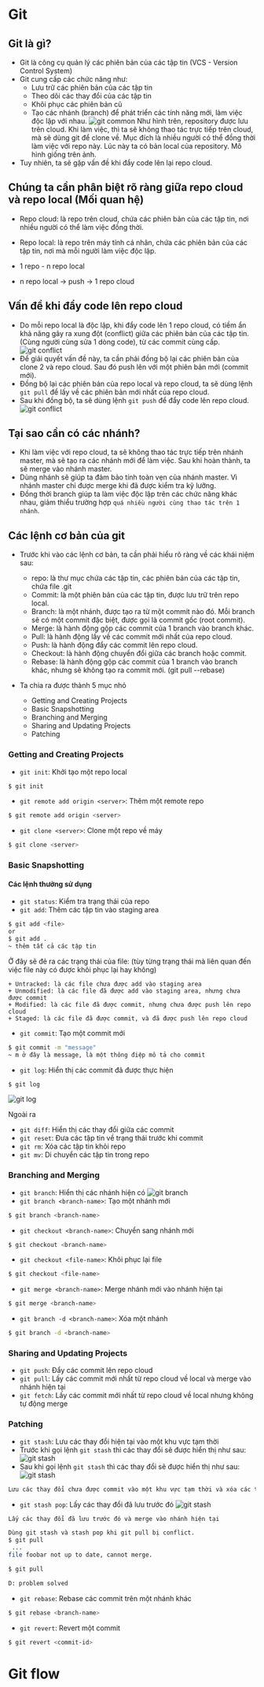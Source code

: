 # Git
## Git là gì?
- Git là công cụ quản lý các phiên bản của các tập tin (VCS - Version Control System) 
- Git cung cấp các chức năng như:
    + Lưu trữ các phiên bản của các tập tin
    + Theo dõi các thay đổi của các tập tin
    + Khôi phục các phiên bản cũ
    + Tạo các nhánh (branch) để phát triển các tính năng mới, làm việc độc lập với nhau.
![git common](screenshots/git-common.jpg)
Như hình trên, repository được lưu trên cloud.
Khi làm việc, thì ta sẽ không thao tác trực tiếp trên cloud, mà sẽ dùng git để clone về. Mục đích là nhiều người có thể đồng thời làm việc với repo này.
Lúc này ta có bản local của repository. Mô hình giống trên ảnh.
- Tuy nhiên, ta sẽ gặp vấn đề khi đẩy code lên lại repo cloud.
## Chúng ta cần phân biệt rõ ràng giữa repo cloud và repo local (Mối quan hệ)
- Repo cloud: là repo trên cloud, chứa các phiên bản của các tập tin, nơi nhiều người có thể làm việc đồng thời.
- Repo local: là repo trên máy tính cá nhân, chứa các phiên bản của các tập tin, nơi mà mỗi người làm việc độc lập.

- 1 repo - n repo local
- n repo local -> push -> 1 repo cloud

## Vấn đề khi đẩy code lên repo cloud
- Do mỗi repo local là độc lập, khi đẩy code lên 1 repo cloud, có tiềm ẩn khả năng gây ra xung đột (conflict) giữa các phiên bản của các tập tin. (Cùng người cùng sửa 1 dòng code), từ các commit cùng cấp.
![git conflict](screenshots/git-conflict.jpg)
- Để giải quyết vấn đề này, ta cần phải đồng bộ lại các phiên bản của clone 2 và repo cloud. Sau đó push lên với một phiên bản mới (commit mới).
- Đồng bộ lại các phiên bản của repo local và repo cloud, ta sẽ dùng lệnh `git pull` để lấy về các phiên bản mới nhất của repo cloud.
- Sau khi đồng bộ, ta sẽ dùng lệnh `git push` để đẩy code lên repo cloud.
![git conflict](screenshots/git-conflict-solve.jpg)
## Tại sao cần có các nhánh?
- Khi làm việc với repo cloud, ta sẽ không thao tác trực tiếp trên nhánh master, mà sẽ tạo ra các nhánh mới để làm việc. Sau khi hoàn thành, ta sẽ merge vào nhánh master.
- Dùng nhánh sẽ giúp ta đảm bảo tính toàn vẹn của nhánh master. Vì nhánh master chỉ được merge khi đã được kiểm tra kỹ lưỡng.
- Đồng thời branch giúp ta làm việc độc lập trên các chức năng khác nhau, giảm thiểu trường hợp `quá nhiều người cùng thao tác trên 1 nhánh`.

## Các lệnh cơ bản của git
- Trước khi vào các lệnh cơ bản, ta cần phải hiểu rõ ràng về các khái niệm sau:
    + repo: là thư mục chứa các tập tin, các phiên bản của các tập tin, chứa file .git
    + Commit: là một phiên bản của các tập tin, được lưu trữ trên repo local.
    + Branch: là một nhánh, được tạo ra từ một commit nào đó. Mỗi branch sẽ có một commit đặc biệt, được gọi là commit gốc (root commit).
    + Merge: là hành động gộp các commit của 1 branch vào branch khác.
    + Pull: là hành động lấy về các commit mới nhất của repo cloud.
    + Push: là hành động đẩy các commit lên repo cloud.
    + Checkout: là hành động chuyển đổi giữa các branch hoặc commit.
    + Rebase: là hành động gộp các commit của 1 branch vào branch khác, nhưng sẽ không tạo ra commit mới. (git pull --rebase)

- Ta chia ra được thành 5 mục nhỏ
    + Getting and Creating Projects
    + Basic Snapshotting
    + Branching and Merging
    + Sharing and Updating Projects
    + Patching
### Getting and Creating Projects
- `git init`: Khởi tạo một repo local
```bash
$ git init
```
- `git remote add origin <server>`: Thêm một remote repo
```bash
$ git remote add origin <server>
```
- `git clone <server>`: Clone một repo về máy
```bash
$ git clone <server>
```

### Basic Snapshotting
#### Các lệnh thưởng sử dụng
- `git status`: Kiểm tra trạng thái của repo
- `git add`: Thêm các tập tin vào staging area
```bash
$ git add <file>
or
$ git add .
~ thêm tất cả các tập tin
```
Ở đây sẽ đẻ ra các trạng thái của file:  (tùy từng trạng thái mà liên quan đến việc file này có được khôi phục lại hay không)

    + Untracked: là các file chưa được add vào staging area
    + Unmodified: là các file đã được add vào staging area, nhưng chưa được commit
    + Modified: là các file đã được commit, nhưng chưa được push lên repo cloud
    + Staged: là các file đã được commit, và đã được push lên repo cloud
- `git commit`: Tạo một commit mới
```bash
$ git commit -m "message"
~ m ở đây là message, là một thông điệp mô tả cho commit
```
- `git log`: Hiển thị các commit đã được thực hiện
```bash
$ git log
```
![git log](screenshots/git-log.PNG)

Ngoài ra 
- `git diff`: Hiển thị các thay đổi giữa các commit
- `git reset`: Đưa các tập tin về trạng thái trước khi commit
- `git rm`: Xóa các tập tin khỏi repo
- `git mv`: Di chuyển các tập tin trong repo

### Branching and Merging
- `git branch`: Hiển thị các nhánh hiện có
![git branch](screenshots/git-branch.PNG)
- `git branch <branch-name>`: Tạo một nhánh mới
```bash
$ git branch <branch-name>
```
- `git checkout <branch-name>`: Chuyển sang nhánh mới
```bash
$ git checkout <branch-name>
```
- `git checkout <file-name>`: Khôi phục lại file
```bash
$ git checkout <file-name>
```
- `git merge <branch-name>`: Merge nhánh mới vào nhánh hiện tại
```bash
$ git merge <branch-name>
```
- `git branch -d <branch-name>`: Xóa một nhánh
```bash
$ git branch -d <branch-name>
```

### Sharing and Updating Projects
- `git push`: Đẩy các commit lên repo cloud
- `git pull`: Lấy các commit mới nhất từ repo cloud về local và merge vào nhánh hiện tại
- `git fetch`: Lấy các commit mới nhất từ repo cloud về local nhưng không tự động merge

### Patching
- `git stash`: Lưu các thay đổi hiện tại vào một khu vực tạm thời
- Trước khi gọi lệnh `git stash` thì các thay đổi sẽ được hiển thị như sau:
![git stash](screenshots/git-stash.PNG)
- Sau khi gọi lệnh `git stash` thì các thay đổi sẽ được hiển thị như sau:
![git stash](screenshots/git-stash-2.PNG)
```bash
Lưu các thay đổi chưa được commit vào một khu vực tạm thời và xóa các thay đổi đó khỏi staging area
```
- `git stash pop`: Lấy các thay đổi đã lưu trước đó
![git stash](screenshots/git-stash-3.PNG)

```bash
Lấy các thay đổi đã lưu trước đó và merge vào nhánh hiện tại

Dùng git stash và stash pop khi git pull bị conflict.
$ git pull
 ...
file foobar not up to date, cannot merge.

$ git pull

D: problem solved
```
- `git rebase`: Rebase các commit trên một nhánh khác
```bash
$ git rebase <branch-name>
```
- `git revert`: Revert một commit
```bash
$ git revert <commit-id>
```
# Git flow